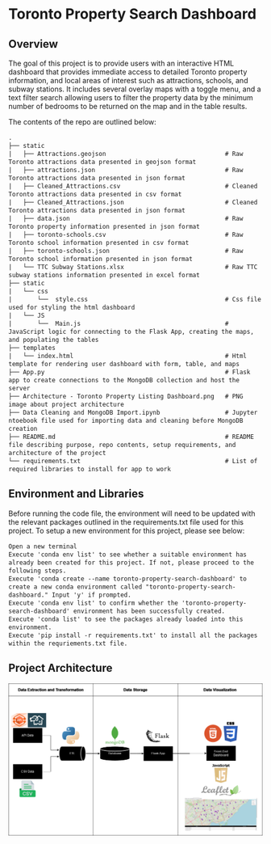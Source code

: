 # Toronto Property Search Dashboard

## Overview
The goal of this project is to provide users with an interactive HTML dashboard that provides immediate access to detailed Toronto property information, and local areas of interest such as attractions, schools, and subway stations. It includes several overlay maps with a toggle menu, and a text filter search allowing users to filter the property data by the minimum number of bedrooms to be returned on the map and in the table results. 

The contents of the repo are outlined below:
```
.
├── static
|   ├── Attractions.geojson                                 # Raw Toronto attractions data presented in geojson format
|   ├── attractions.json                                    # Raw Toronto attractions data presented in json format
|   ├── Cleaned_Attractions.csv                             # Cleaned Toronto attractions data presented in csv format
|   ├── Cleaned_Attractions.json                            # Cleaned Toronto attractions data presented in json format
|   ├── data.json                                           # Raw Toronto property information presented in json format
|   ├── toronto-schools.csv                                 # Raw Toronto school information presented in csv format
|   ├── toronto-schools.json                                # Raw Toronto school information presented in json format
|   └── TTC Subway Stations.xlsx                            # Raw TTC subway stations information presented in excel format
├── static
|   └── css         
|       └──  style.css                                      # Css file used for styling the html dashboard
|   └── JS  
|       └──  Main.js                                        # JavaScript logic for connecting to the Flask App, creating the maps, and populating the tables                 
├── templates
|   └── index.html                                          # Html template for rendering user dashboard with form, table, and maps
├── App.py                                                  # Flask app to create connections to the MongoDB collection and host the server
├── Architecture - Toronto Property Listing Dashboard.png   # PNG image about project architecture
├── Data Cleaning and MongoDB Import.ipynb                  # Jupyter ntoebook file used for importing data and cleaning before MongoDB creation
├── README.md                                               # README file describing purpose, repo contents, setup requirements, and architecture of the project
└── requirements.txt                                        # List of required libraries to install for app to work
```


## Environment and Libraries
Before running the code file, the environment will need to be updated with the relevant packages outlined in the requirements.txt file used for this project. To setup a new environment for this project, please see below:

```
Open a new terminal
Execute 'conda env list' to see whether a suitable environment has already been created for this project. If not, please proceed to the following steps.
Execute 'conda create --name toronto-property-search-dashboard' to create a new conda environment called "toronto-property-search-dashboard." Input 'y' if prompted.
Execute 'conda env list' to confirm whether the 'toronto-property-search-dashboard' environment has been successfully created.
Execute 'conda list' to see the packages already loaded into this environment.
Execute 'pip install -r requirements.txt' to install all the packages within the requriements.txt file. 
```

## Project Architecture
![Architecture - Toronto Property Listing Dashboard](<Architecture - Toronto Property Listing Dashboard.png>)